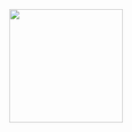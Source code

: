 <!--
**async-costelo/async-costelo** is a ✨ _special_ ✨ repository because its `README.md` (this file) appears on your GitHub profile.
-->

<a href="https://github.com/anuraghazra/convoychat">
  <img align="center" height="205" src="https://github-readme-stats.vercel.app/api?username=async-costelo&theme=dark" />
</a>




